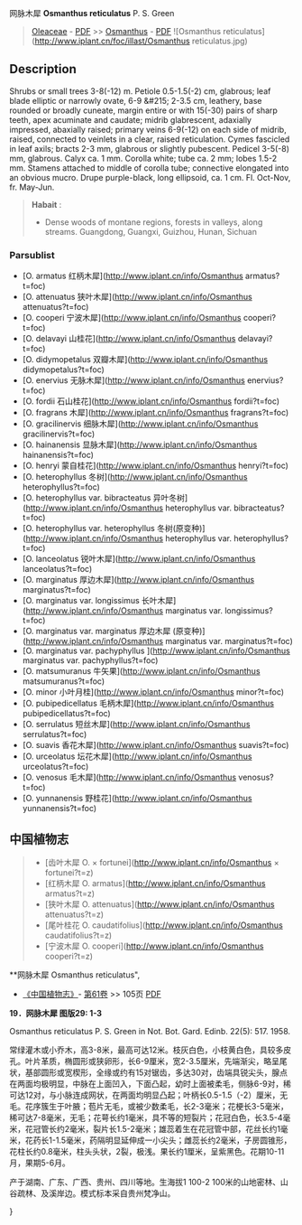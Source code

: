 网脉木犀 **Osmanthus reticulatus** P. S. Green

> [Oleaceae](http://www.iplant.cn/info/Oleaceae?t=foc) - [PDF](http://www.iplant.cn/foc/pdf/Oleaceae.pdf) >> [Osmanthus](http://www.iplant.cn/info/Osmanthus?t=foc) - [PDF](http://www.iplant.cn/foc/pdf/Osmanthus.pdf)
![Osmanthus reticulatus](http://www.iplant.cn/foc/illast/Osmanthus reticulatus.jpg)

## Description

Shrubs or small trees 3-8(-12) m. Petiole 0.5-1.5(-2) cm, glabrous; leaf blade elliptic or narrowly ovate, 6-9 &amp;#215; 2-3.5 cm, leathery, base rounded or broadly cuneate, margin entire or with 15(-30) pairs of sharp teeth, apex acuminate and caudate; midrib glabrescent, adaxially impressed, abaxially raised; primary veins 6-9(-12) on each side of midrib, raised, connected to veinlets in a clear, raised reticulation. Cymes fascicled in leaf axils; bracts 2-3 mm, glabrous or slightly pubescent. Pedicel 3-5(-8) mm, glabrous. Calyx ca. 1 mm. Corolla white; tube ca. 2 mm; lobes 1.5-2 mm. Stamens attached to middle of corolla tube; connective elongated into an obvious mucro. Drupe purple-black, long ellipsoid, ca. 1 cm. Fl. Oct-Nov, fr. May-Jun.


> **Habait** : 
>* Dense woods of montane regions, forests in valleys, along streams. Guangdong, Guangxi, Guizhou, Hunan, Sichuan



### Parsublist

* [O.  armatus  红柄木犀](http://www.iplant.cn/info/Osmanthus armatus?t=foc)
* [O.  attenuatus  狭叶木犀](http://www.iplant.cn/info/Osmanthus attenuatus?t=foc)
* [O.  cooperi  宁波木犀](http://www.iplant.cn/info/Osmanthus cooperi?t=foc)
* [O.  delavayi  山桂花](http://www.iplant.cn/info/Osmanthus delavayi?t=foc)
* [O.  didymopetalus  双瓣木犀](http://www.iplant.cn/info/Osmanthus didymopetalus?t=foc)
* [O.  enervius  无脉木犀](http://www.iplant.cn/info/Osmanthus enervius?t=foc)
* [O.  fordii  石山桂花](http://www.iplant.cn/info/Osmanthus fordii?t=foc)
* [O.  fragrans  木犀](http://www.iplant.cn/info/Osmanthus fragrans?t=foc)
* [O.  gracilinervis  细脉木犀](http://www.iplant.cn/info/Osmanthus gracilinervis?t=foc)
* [O.  hainanensis  显脉木犀](http://www.iplant.cn/info/Osmanthus hainanensis?t=foc)
* [O.  henryi  蒙自桂花](http://www.iplant.cn/info/Osmanthus henryi?t=foc)
* [O.  heterophyllus  冬树](http://www.iplant.cn/info/Osmanthus heterophyllus?t=foc)
* [O.  heterophyllus var. bibracteatus  异叶冬树](http://www.iplant.cn/info/Osmanthus heterophyllus var. bibracteatus?t=foc)
* [O.  heterophyllus var. heterophyllus  冬树(原变种)](http://www.iplant.cn/info/Osmanthus heterophyllus var. heterophyllus?t=foc)
* [O.  lanceolatus  锐叶木犀](http://www.iplant.cn/info/Osmanthus lanceolatus?t=foc)
* [O.  marginatus  厚边木犀](http://www.iplant.cn/info/Osmanthus marginatus?t=foc)
* [O.  marginatus var. longissimus  长叶木犀](http://www.iplant.cn/info/Osmanthus marginatus var. longissimus?t=foc)
* [O.  marginatus var. marginatus  厚边木犀 (原变种)](http://www.iplant.cn/info/Osmanthus marginatus var. marginatus?t=foc)
* [O.  marginatus var. pachyphyllus  ](http://www.iplant.cn/info/Osmanthus marginatus var. pachyphyllus?t=foc)
* [O.  matsumuranus  牛矢果](http://www.iplant.cn/info/Osmanthus matsumuranus?t=foc)
* [O.  minor  小叶月桂](http://www.iplant.cn/info/Osmanthus minor?t=foc)
* [O.  pubipedicellatus  毛柄木犀](http://www.iplant.cn/info/Osmanthus pubipedicellatus?t=foc)
* [O.  serrulatus  短丝木犀](http://www.iplant.cn/info/Osmanthus serrulatus?t=foc)
* [O.  suavis  香花木犀](http://www.iplant.cn/info/Osmanthus suavis?t=foc)
* [O.  urceolatus  坛花木犀](http://www.iplant.cn/info/Osmanthus urceolatus?t=foc)
* [O.  venosus  毛木犀](http://www.iplant.cn/info/Osmanthus venosus?t=foc)
* [O.  yunnanensis  野桂花](http://www.iplant.cn/info/Osmanthus yunnanensis?t=foc)


## 中国植物志

> * [齿叶木犀  O.  × fortunei](http://www.iplant.cn/info/Osmanthus × fortunei?t=z)
> * [红柄木犀  O.  armatus](http://www.iplant.cn/info/Osmanthus armatus?t=z)
> * [狭叶木犀  O.  attenuatus](http://www.iplant.cn/info/Osmanthus attenuatus?t=z)
> * [尾叶桂花  O.  caudatifolius](http://www.iplant.cn/info/Osmanthus caudatifolius?t=z)
> * [宁波木犀  O.  cooperi](http://www.iplant.cn/info/Osmanthus cooperi?t=z)


**网脉木犀 Osmanthus reticulatus",



* [《中国植物志》](http://www.iplant.cn/frps)- [第61卷](http://www.iplant.cn/frps/vol/61) >> 105页 [PDF](http://www.iplant.cn/frps/pdf/61/105.pdf)


**19．网脉木犀 图版29: 1-3**

Osmanthus reticulatus P. S. Green in Not. Bot. Gard. Edinb. 22(5): 517. 1958.

常绿灌木或小乔木，高3-8米，最高可达12米。枝灰白色，小枝黄白色，具较多皮孔。叶片革质，椭圆形或狭卵形，长6-9厘米，宽2-3.5厘米，先端渐尖，略呈尾状，基部圆形或宽楔形，全缘或约有15对锯齿，多达30对，齿端具锐尖头，腺点在两面均极明显，中脉在上面凹入，下面凸起，幼时上面被柔毛，侧脉6-9对，稀可达12对，与小脉连成网状，在两面均明显凸起；叶柄长0.5-1.5（-2）厘米，无毛。花序簇生于叶腋；苞片无毛，或被少数柔毛，长2-3毫米；花梗长3-5毫米，稀可达7-8毫米，无毛；花萼长约1毫米，具不等的短裂片；花冠白色，长3.5-4毫米，花冠管长约2毫米，裂片长1.5-2毫米；雄蕊着生在花冠管中部，花丝长约1毫米，花药长1-1.5毫米，药隔明显延伸成一小尖头；雌蕊长约2毫米，子房圆锥形，花柱长约0.8毫米，柱头头状，2裂，极浅。果长约1厘米，呈紫黑色。花期10-11月，果期5-6月。

产于湖南、广东、广西、贵州、四川等地。生海拔1 100-2 100米的山地密林、山谷疏林、及溪岸边。模式标本采自贵州梵净山。



}
